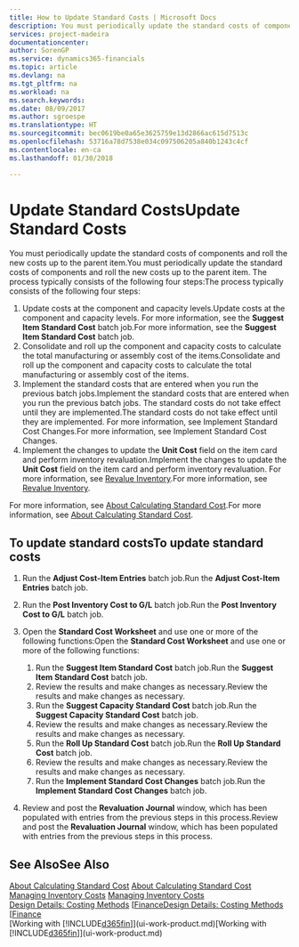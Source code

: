 ```yaml
---
title: How to Update Standard Costs | Microsoft Docs
description: You must periodically update the standard costs of components and roll the new costs up to the parent item.
services: project-madeira
documentationcenter: 
author: SorenGP
ms.service: dynamics365-financials
ms.topic: article
ms.devlang: na
ms.tgt_pltfrm: na
ms.workload: na
ms.search.keywords: 
ms.date: 08/09/2017
ms.author: sgroespe
ms.translationtype: HT
ms.sourcegitcommit: bec0619be0a65e3625759e13d2866ac615d7513c
ms.openlocfilehash: 53716a78d7538e034c097506205a840b1243c4cf
ms.contentlocale: en-ca
ms.lasthandoff: 01/30/2018

---
```

# <a name="update-standard-costs"></a><span data-ttu-id="39cdc-103">Update Standard Costs</span><span class="sxs-lookup"><span data-stu-id="39cdc-103">Update Standard Costs</span></span>
<span data-ttu-id="39cdc-104">You must periodically update the standard costs of components and roll the new costs up to the parent item.</span><span class="sxs-lookup"><span data-stu-id="39cdc-104">You must periodically update the standard costs of components and roll the new costs up to the parent item.</span></span> <span data-ttu-id="39cdc-105">The process typically consists of the following four steps:</span><span class="sxs-lookup"><span data-stu-id="39cdc-105">The process typically consists of the following four steps:</span></span>  

1.  <span data-ttu-id="39cdc-106">Update costs at the component and capacity levels.</span><span class="sxs-lookup"><span data-stu-id="39cdc-106">Update costs at the component and capacity levels.</span></span> <span data-ttu-id="39cdc-107">For more information, see the **Suggest Item Standard Cost** batch job.</span><span class="sxs-lookup"><span data-stu-id="39cdc-107">For more information, see the **Suggest Item Standard Cost** batch job.</span></span>  
2.  <span data-ttu-id="39cdc-108">Consolidate and roll up the component and capacity costs to calculate the total manufacturing or assembly cost of the items.</span><span class="sxs-lookup"><span data-stu-id="39cdc-108">Consolidate and roll up the component and capacity costs to calculate the total manufacturing or assembly cost of the items.</span></span>  
3.  <span data-ttu-id="39cdc-109">Implement the standard costs that are entered when you run the previous batch jobs.</span><span class="sxs-lookup"><span data-stu-id="39cdc-109">Implement the standard costs that are entered when you run the previous batch jobs.</span></span> <span data-ttu-id="39cdc-110">The standard costs do not take effect until they are implemented.</span><span class="sxs-lookup"><span data-stu-id="39cdc-110">The standard costs do not take effect until they are implemented.</span></span> <span data-ttu-id="39cdc-111">For more information, see Implement Standard Cost Changes.</span><span class="sxs-lookup"><span data-stu-id="39cdc-111">For more information, see Implement Standard Cost Changes.</span></span>  
4.  <span data-ttu-id="39cdc-112">Implement the changes to update the **Unit Cost** field on the item card and perform inventory revaluation.</span><span class="sxs-lookup"><span data-stu-id="39cdc-112">Implement the changes to update the **Unit Cost** field on the item card and perform inventory revaluation.</span></span> <span data-ttu-id="39cdc-113">For more information, see [Revalue Inventory](inventory-how-revalue-inventory.md).</span><span class="sxs-lookup"><span data-stu-id="39cdc-113">For more information, see [Revalue Inventory](inventory-how-revalue-inventory.md).</span></span>  

<span data-ttu-id="39cdc-114">For more information, see [About Calculating Standard Cost](finance-about-calculating-standard-cost.md).</span><span class="sxs-lookup"><span data-stu-id="39cdc-114">For more information, see [About Calculating Standard Cost](finance-about-calculating-standard-cost.md).</span></span>  
## <a name="to-update-standard-costs"></a><span data-ttu-id="39cdc-115">To update standard costs</span><span class="sxs-lookup"><span data-stu-id="39cdc-115">To update standard costs</span></span>  
1.  <span data-ttu-id="39cdc-116">Run the **Adjust Cost-Item Entries** batch job.</span><span class="sxs-lookup"><span data-stu-id="39cdc-116">Run the **Adjust Cost-Item Entries** batch job.</span></span>  
2.  <span data-ttu-id="39cdc-117">Run the **Post Inventory Cost to G/L** batch job.</span><span class="sxs-lookup"><span data-stu-id="39cdc-117">Run the **Post Inventory Cost to G/L** batch job.</span></span>  
3.  <span data-ttu-id="39cdc-118">Open the **Standard Cost Worksheet** and use one or more of the following functions:</span><span class="sxs-lookup"><span data-stu-id="39cdc-118">Open the **Standard Cost Worksheet** and use one or more of the following functions:</span></span>  

    1.  <span data-ttu-id="39cdc-119">Run the **Suggest Item Standard Cost** batch job.</span><span class="sxs-lookup"><span data-stu-id="39cdc-119">Run the **Suggest Item Standard Cost** batch job.</span></span>  
    2.  <span data-ttu-id="39cdc-120">Review the results and make changes as necessary.</span><span class="sxs-lookup"><span data-stu-id="39cdc-120">Review the results and make changes as necessary.</span></span>  
    3.  <span data-ttu-id="39cdc-121">Run the **Suggest Capacity Standard Cost** batch job.</span><span class="sxs-lookup"><span data-stu-id="39cdc-121">Run the **Suggest Capacity Standard Cost** batch job.</span></span>  
    4.  <span data-ttu-id="39cdc-122">Review the results and make changes as necessary.</span><span class="sxs-lookup"><span data-stu-id="39cdc-122">Review the results and make changes as necessary.</span></span>
    5. <span data-ttu-id="39cdc-123">Run the **Roll Up Standard Cost** batch job.</span><span class="sxs-lookup"><span data-stu-id="39cdc-123">Run the **Roll Up Standard Cost** batch job.</span></span>
    6.  <span data-ttu-id="39cdc-124">Review the results and make changes as necessary.</span><span class="sxs-lookup"><span data-stu-id="39cdc-124">Review the results and make changes as necessary.</span></span>
    7.  <span data-ttu-id="39cdc-125">Run the **Implement Standard Cost Changes** batch job.</span><span class="sxs-lookup"><span data-stu-id="39cdc-125">Run the **Implement Standard Cost Changes** batch job.</span></span>  
4.  <span data-ttu-id="39cdc-126">Review and post the **Revaluation Journal** window, which has been populated with entries from the previous steps in this process.</span><span class="sxs-lookup"><span data-stu-id="39cdc-126">Review and post the **Revaluation Journal** window, which has been populated with entries from the previous steps in this process.</span></span>  

## <a name="see-also"></a><span data-ttu-id="39cdc-127">See Also</span><span class="sxs-lookup"><span data-stu-id="39cdc-127">See Also</span></span>  
 <span data-ttu-id="39cdc-128">[About Calculating Standard Cost](finance-about-calculating-standard-cost.md) </span><span class="sxs-lookup"><span data-stu-id="39cdc-128">[About Calculating Standard Cost](finance-about-calculating-standard-cost.md) </span></span>  
 <span data-ttu-id="39cdc-129">[Managing Inventory Costs](finance-manage-inventory-costs.md) </span><span class="sxs-lookup"><span data-stu-id="39cdc-129">[Managing Inventory Costs](finance-manage-inventory-costs.md) </span></span>  
 <span data-ttu-id="39cdc-130">[Design Details: Costing Methods](design-details-costing-methods.md) [[Finance](finance.md)</span><span class="sxs-lookup"><span data-stu-id="39cdc-130">[Design Details: Costing Methods](design-details-costing-methods.md) [[Finance](finance.md)</span></span>  
 <span data-ttu-id="39cdc-131">[Working with [!INCLUDE[d365fin](includes/d365fin_md.md)]](ui-work-product.md)</span><span class="sxs-lookup"><span data-stu-id="39cdc-131">[Working with [!INCLUDE[d365fin](includes/d365fin_md.md)]](ui-work-product.md)</span></span>  

